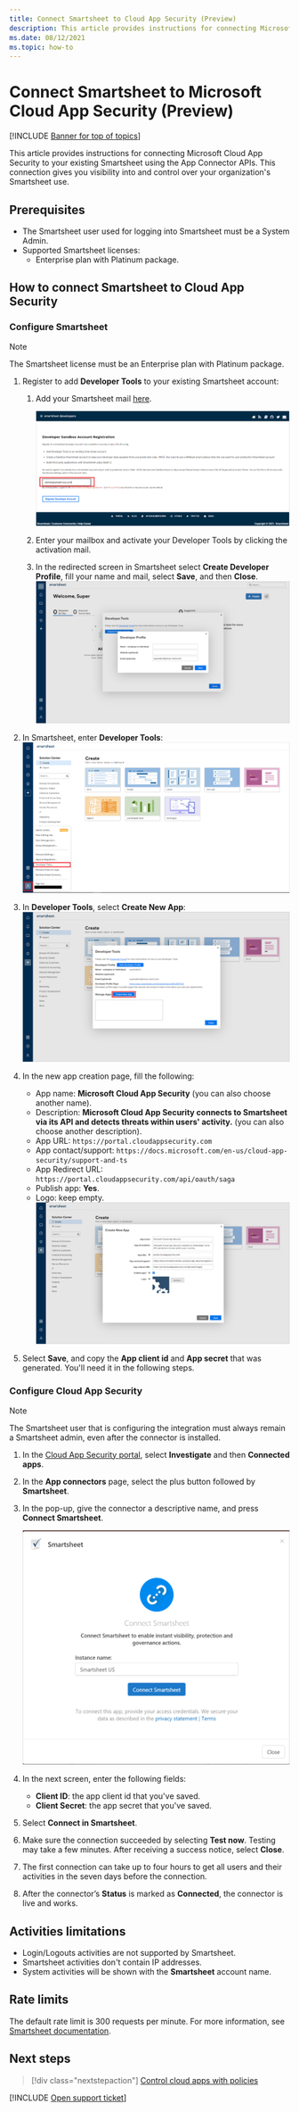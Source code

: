 ```yaml
---
title: Connect Smartsheet to Cloud App Security (Preview)
description: This article provides instructions for connecting Microsoft Cloud App Security to your existing Smartsheet using the App Connector APIs. 
ms.date: 08/12/2021
ms.topic: how-to
---
```

# Connect Smartsheet to Microsoft Cloud App Security (Preview)

[!INCLUDE [Banner for top of topics](includes/banner.md)]

This article provides instructions for connecting Microsoft Cloud App Security to your existing Smartsheet using the App Connector APIs. This connection gives you visibility into and control over your organization's Smartsheet use.

## Prerequisites

- The Smartsheet user used for logging into Smartsheet must be a System Admin.
- Supported Smartsheet licenses:
  - Enterprise plan with Platinum package.

## How to connect Smartsheet to Cloud App Security

### Configure Smartsheet
>[!NOTE]
>The Smartsheet license must be an Enterprise plan with Platinum package.

1. Register to add **Developer Tools** to your existing Smartsheet account:
    1. Add your Smartsheet mail [here](https://developers.smartsheet.com/register/).

        ![Smartsheet_register_to_developer_tools.](media/smartsheet-register-to-developer-tools.png)
    1. Enter your mailbox and activate your Developer Tools by clicking the activation mail.
    1. In the redirected screen in Smartsheet select **Create Developer Profile**, fill your name and mail, select **Save**, and then **Close**.
    ![Smartsheet_create_developer_tools.](media/smartsheet-create-developer-tools.png)

2. In Smartsheet, enter **Developer Tools**:
![Smartsheet_entering_developer_tools.](media/smartsheet-entering-developer-tools.png)

3. In **Developer Tools**, select **Create New App**:
![Smartsheet_developer_tools.](media/smartsheet-developer-tools.png)

4. In the new app creation page, fill the following:
    - App name: **Microsoft Cloud App Security** (you can also choose another name).
    - Description: **Microsoft Cloud App Security connects to Smartsheet via its API and detects threats within users' activity.** (you can also choose another description).
    - App URL: `https://portal.cloudappsecurity.com`
    - App contact/support: `https://docs.microsoft.com/en-us/cloud-app-security/support-and-ts`
    - App Redirect URL: `https://portal.cloudappsecurity.com/api/oauth/saga`
    - Publish app: **Yes**.
    - Logo: keep empty.
![Smartsheet_OAuth_app_creation.](media/smartsheet-oauth-app-creation.png)

5. Select **Save**, and copy the **App client id** and **App secret** that was generated. You'll need it in the following steps.

### Configure Cloud App Security

>[!NOTE]
>The Smartsheet user that is configuring the integration must always remain a Smartsheet admin, even after the connector is installed.

1. In the [Cloud App Security portal](https://portal.cloudappsecurity.com/), select **Investigate** and then **Connected apps**.

2. In the **App connectors** page, select the plus button followed by **Smartsheet**.

3. In the pop-up, give the connector a descriptive name, and press **Connect Smartsheet**.

    ![Connect_Smartsheet.](media/connect-smartsheet.png)

4. In the next screen, enter the following fields:

    - **Client ID**: the app client id that you've saved.
    - **Client Secret**: the app secret that you've saved.

5. Select **Connect in Smartsheet**.
6. Make sure the connection succeeded by selecting **Test now**. Testing may take a few minutes. After receiving a success notice, select **Close**.
7. The first connection can take up to four hours to get all users and their activities in the seven days before the connection.
8. After the connector’s **Status** is marked as **Connected**, the connector is live and works.

## Activities limitations

- Login/Logouts activities are not supported by Smartsheet.
- Smartsheet activities don't contain IP addresses.
- System activities will be shown with the **Smartsheet** account name.

## Rate limits

The default rate limit is 300 requests per minute. For more information, see [Smartsheet documentation](https://smartsheet.redoc.ly/#section/Work-at-Scale/Rate-Limiting).

## Next steps

> [!div class="nextstepaction"]
> [Control cloud apps with policies](control-cloud-apps-with-policies.md)

[!INCLUDE [Open support ticket](includes/support.md)]
